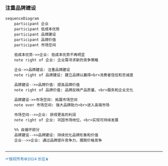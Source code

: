 ###  注重品牌建设

```mermaid
sequenceDiagram
    participant 企业
    participant 低成本优势
    participant 品牌建设
    participant 品牌价值
    participant 市场空间

    低成本优势->>企业: 低成本优势不再明显
    note right of 企业: 企业需寻求新的竞争策略

    企业->>品牌建设: 注重品牌建设
    note right of 品牌建设: 建立品牌以赢得<br>消费者信任和忠诚度

    品牌建设-->>品牌价值: 提高品牌价值
    note right of 品牌价值: 品牌反映产品质量、<br>服务和企业文化

    品牌建设->>市场空间: 拓展市场空间
    note over 市场空间: 强大品牌助力<br>进入高端市场

    市场空间-->>企业: 获得更高的利润
    note right of 企业: 巩固市场地位，<br>实现可持续发展

    %% 自循环部分
    品牌建设-->>品牌建设: 持续优化品牌形象和价值
    企业-->>企业: 通过品牌提升竞争力，摆脱价格竞争
    

```

---
<span style="color:#1f77b4; font-weight:; font-size:12px;">☞版权所有©2024 长征♛</span>